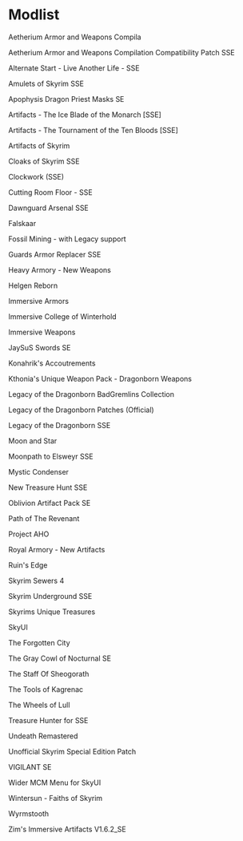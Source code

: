 # Modlist

Aetherium Armor and Weapons Compila

Aetherium Armor and Weapons Compilation Compatibility Patch SSE

Alternate Start - Live Another Life - SSE

Amulets of Skyrim SSE

Apophysis Dragon Priest Masks SE

Artifacts - The Ice Blade of the Monarch [SSE]

Artifacts - The Tournament of the Ten Bloods [SSE]

Artifacts of Skyrim

Cloaks of Skyrim SSE

Clockwork (SSE)

Cutting Room Floor - SSE

Dawnguard Arsenal SSE

Falskaar

Fossil Mining - with Legacy support

Guards Armor Replacer SSE

Heavy Armory - New Weapons

Helgen Reborn

Immersive Armors

Immersive College of Winterhold

Immersive Weapons

JaySuS Swords SE

Konahrik's Accoutrements

Kthonia's Unique Weapon Pack - Dragonborn Weapons

Legacy of the Dragonborn BadGremlins Collection

Legacy of the Dragonborn Patches (Official)

Legacy of the Dragonborn SSE

Moon and Star

Moonpath to Elsweyr SSE

Mystic Condenser

New Treasure Hunt SSE

Oblivion Artifact Pack SE

Path of The Revenant

Project AHO

Royal Armory - New Artifacts

Ruin's Edge

Skyrim Sewers 4

Skyrim Underground SSE

Skyrims Unique Treasures

SkyUI

The Forgotten City

The Gray Cowl of Nocturnal SE

The Staff Of Sheogorath

The Tools of Kagrenac

The Wheels of Lull

Treasure Hunter for SSE

Undeath Remastered

Unofficial Skyrim Special Edition Patch

VIGILANT SE

Wider MCM Menu for SkyUI

Wintersun - Faiths of Skyrim

Wyrmstooth

Zim's Immersive Artifacts V1.6.2_SE
